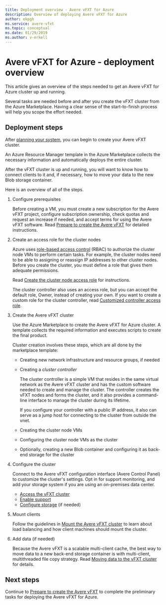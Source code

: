 ```yaml
---
title: Deployment overview - Avere vFXT for Azure 
description: Overview of deploying Avere vFXT for Azure
author: ekpgh
ms.service: avere-vfxt
ms.topic: conceptual
ms.date: 01/29/2019
ms.author: v-erkell
---
```


# Avere vFXT for Azure - deployment overview

This article gives an overview of the steps needed to get an Avere vFXT for Azure cluster up and running.

Several tasks are needed before and after you create the vFXT cluster from the Azure Marketplace. Having a clear sense of the start-to-finish process will help you scope the effort needed. 

## Deployment steps

After [planning your system](avere-vfxt-deploy-plan.md), you can begin to create your Avere vFXT cluster. 

An Azure Resource Manager template in the Azure Marketplace collects the necessary information and automatically deploys the entire cluster. 

After the vFXT cluster is up and running, you will want to know how to connect clients to it and, if necessary, how to move your data to the new Blob storage container.  

Here is an overview of all of the steps.

1. Configure prerequisites 

   Before creating a VM, you must create a new subscription for the Avere vFXT project, configure subscription ownership, check quotas and request an increase if needed, and accept terms for using the Avere vFXT software. Read [Prepare to create the Avere vFXT](avere-vfxt-prereqs.md) for detailed instructions.

1. Create an access role for the cluster nodes

   Azure uses [role-based access control](../role-based-access-control/index.yml) (RBAC) to authorize the cluster node VMs to perform certain tasks. For example, the cluster nodes need to be able to assigning or reassign IP addresses to other cluster nodes. Before you create the cluster, you must define a role that gives them adequate permissions.

   Read [Create the cluster node access role](avere-vfxt-prereqs.md#create-the-cluster-node-access-role) for instructions.

   The cluster controller also uses an access role, but you can accept the default role, Owner, instead of creating your own. If you want to create a custom role for the cluster controller, read [Customized controller access role](avere-vfxt-controller-role.md). 

1. Create the Avere vFXT cluster 

   Use the Azure Marketplace to create the Avere vFXT for Azure cluster. A template collects the required information and executes scripts to create the final product.

   Cluster creation involves these steps, which are all done by the marketplace template: 

   * Creating new network infrastructure and resource groups, if needed
   * Creating a *cluster controller*  

     The cluster controller is a simple VM that resides in the same virtual network as the Avere vFXT cluster and has the custom software needed to create and manage the cluster. The controller creates the vFXT nodes and forms the cluster, and it also provides a command-line interface to manage the cluster during its lifetime.

     If you configure your controller with a public IP address, it also can serve as a jump host for connecting to the cluster from outside the vnet.

   * Creating the cluster node VMs
   * Configuring the cluster node VMs as the cluster
   * Optionally, creating a new Blob container and configuring it as back-end storage for the cluster

1. Configure the cluster 

   Connect to the Avere vFXT configuration interface (Avere Control Panel) to customize the cluster's settings. Opt in for support monitoring, and add your storage system if you are using an on-premises data center.

   * [Access the vFXT cluster](avere-vfxt-cluster-gui.md)
   * [Enable support](avere-vfxt-enable-support.md)
   * [Configure storage](avere-vfxt-add-storage.md) (if needed)

1. Mount clients

   Follow the guidelines in [Mount the Avere vFXT cluster](avere-vfxt-mount-clients.md) to learn about load balancing and how client machines should mount the cluster.

1. Add data (if needed)

   Because the Avere vFXT is a scalable multi-client cache, the best way to move data to a new back-end storage container is with multi-client, multithreaded file copy strategy. Read [Moving data to the vFXT cluster](avere-vfxt-data-ingest.md) for details.

## Next steps

Continue to [Prepare to create the Avere vFXT](avere-vfxt-prereqs.md) to complete the preliminary tasks for deploying the Avere vFXT for Azure. 